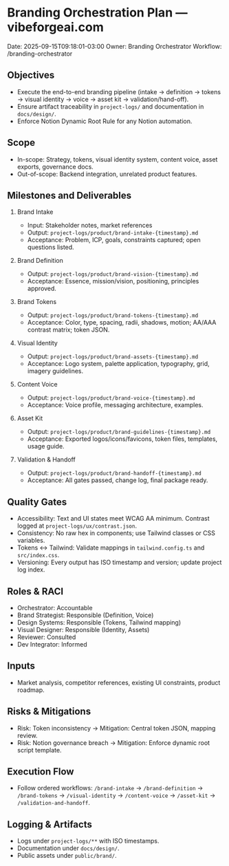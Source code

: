 # Branding Orchestration Plan — vibeforgeai.com

Date: 2025-09-15T09:18:01-03:00
Owner: Branding Orchestrator
Workflow: /branding-orchestrator

## Objectives
- Execute the end-to-end branding pipeline (intake → definition → tokens → visual identity → voice → asset kit → validation/hand-off).
- Ensure artifact traceability in `project-logs/` and documentation in `docs/design/`.
- Enforce Notion Dynamic Root Rule for any Notion automation.

## Scope
- In-scope: Strategy, tokens, visual identity system, content voice, asset exports, governance docs.
- Out-of-scope: Backend integration, unrelated product features.

## Milestones and Deliverables
1. Brand Intake
   - Input: Stakeholder notes, market references
   - Output: `project-logs/product/brand-intake-{timestamp}.md`
   - Acceptance: Problem, ICP, goals, constraints captured; open questions listed.

2. Brand Definition
   - Output: `project-logs/product/brand-vision-{timestamp}.md`
   - Acceptance: Essence, mission/vision, positioning, principles approved.

3. Brand Tokens
   - Output: `project-logs/product/brand-tokens-{timestamp}.md`
   - Acceptance: Color, type, spacing, radii, shadows, motion; AA/AAA contrast matrix; token JSON.

4. Visual Identity
   - Output: `project-logs/product/brand-assets-{timestamp}.md`
   - Acceptance: Logo system, palette application, typography, grid, imagery guidelines.

5. Content Voice
   - Output: `project-logs/product/brand-voice-{timestamp}.md`
   - Acceptance: Voice profile, messaging architecture, examples.

6. Asset Kit
   - Output: `project-logs/product/brand-guidelines-{timestamp}.md`
   - Acceptance: Exported logos/icons/favicons, token files, templates, usage guide.

7. Validation & Handoff
   - Output: `project-logs/product/brand-handoff-{timestamp}.md`
   - Acceptance: All gates passed, change log, final package ready.

## Quality Gates
- Accessibility: Text and UI states meet WCAG AA minimum. Contrast logged at `project-logs/ux/contrast.json`.
- Consistency: No raw hex in components; use Tailwind classes or CSS variables.
- Tokens ↔ Tailwind: Validate mappings in `tailwind.config.ts` and `src/index.css`.
- Versioning: Every output has ISO timestamp and version; update project log index.

## Roles & RACI
- Orchestrator: Accountable
- Brand Strategist: Responsible (Definition, Voice)
- Design Systems: Responsible (Tokens, Tailwind mapping)
- Visual Designer: Responsible (Identity, Assets)
- Reviewer: Consulted
- Dev Integrator: Informed

## Inputs
- Market analysis, competitor references, existing UI constraints, product roadmap.

## Risks & Mitigations
- Risk: Token inconsistency → Mitigation: Central token JSON, mapping review.
- Risk: Notion governance breach → Mitigation: Enforce dynamic root script template.

## Execution Flow
- Follow ordered workflows: `/brand-intake` → `/brand-definition` → `/brand-tokens` → `/visual-identity` → `/content-voice` → `/asset-kit` → `/validation-and-handoff`.

## Logging & Artifacts
- Logs under `project-logs/**` with ISO timestamps.
- Documentation under `docs/design/`.
- Public assets under `public/brand/`.
